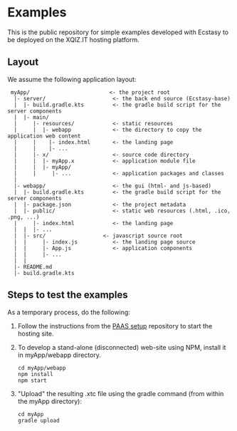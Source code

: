 # Examples #

This is the public repository for simple examples developed with Ecstasy to be deployed
on the XQIZ.IT hosting platform.

## Layout ##

We assume the following application layout:

     myApp/                         <- the project root
      |- server/                     <- the back end source (Ecstasy-base)
      |  |- build.gradle.kts         <- the gradle build script for the server components
      |  |- main/
      |     |- resources/            <- static resources
      |     |  |- webapp             <- the directory to copy the application web content
      |     |    |- index.html       <- the landing page
      |     |    |- ...
      |     |- x/                    <- source code directory
      |     |  |- myApp.x            <- application module file
      |     |  |- myApp/
      |     |     |- ...             <- application packages and classes
      |
      |- webapp/                     <- the gui (html- and js-based)
      |  |- build.gradle.kts         <- the gradle build script for the server components
      |  |- package.json             <- the project metadata
      |  |- public/                  <- static web resources (.html, .ico, .png, ...) 
      |     |- index.html            <- the landing page
      |  |  |- ...
      |  |- src/                  <- javascript source root
      |  |     |- index.js           <- the landing page source
      |  |     |- App.js             <- application components
      |  |     |- ...
      |  | 
      |- README.md
      |- build.gradle.kts

## Steps to test the examples

As a temporary process, do the following:

1. Follow the instructions from the [PAAS setup](https://github.com/xtclang/platform/blob/master/README.md#steps-to-test-the-paas-functionality) 
   repository to start the hosting site.

2. To develop a stand-alone (disconnected) web-site using NPM, install it in myApp/webapp directory. 
   
       cd myApp/webapp 
       npm install
       npm start

3. "Upload" the resulting .xtc file using the gradle command (from within the myApp directory):
       
       cd myApp
       gradle upload